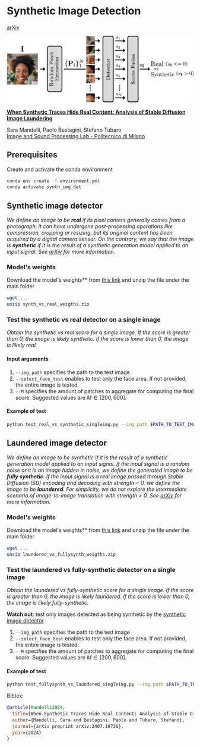 # Synthetic Image Detection
[arXiv](https://arxiv.org/pdf/2407.10736) 

<p align="center">
<img src=assets/synthetic_vs_real_detector.jpg />
</p>

[**When Synthetic Traces Hide Real Content: Analysis of Stable Diffusion Image Laundering**](https://arxiv.org/pdf/2407.10736)

Sara Mandelli, Paolo Bestagini, Stefano Tubaro<br/>
[Image and Sound Processing Lab - Politecnico di Milano](http://ispl.deib.polimi.it/)

## Prerequisites
Create and activate the conda environment
```bash
conda env create -f environment.yml
conda activate synth_img_det
```
## Synthetic image detector

_We define an image to be **real** if its pixel content generally comes from a photograph; it can have undergone post-processing operations like compression, cropping or resizing, but its original content has been acquired by a digital camera sensor. On the contrary, we say that the image is **synthetic** if it is the result of a synthetic generation model applied to an input signal. See [arXiv](https://arxiv.org/pdf/2407.10736) for more information._

### Model's weights

Download the model's weights** from [this link](...) and unzip the file under the main folder
```bash
wget ...
unzip synth_vs_real_weigths.zip
```

### Test the synthetic vs real detector on a single image

_Obtain the synthetic vs real score for a single image.
If the score is greater than 0, the image is likely synthetic. 
If the score is lower than 0, the image is likely real._

#### Input arguments

1. `--img_path` specifies the path to the test image
2. `--select_face_test` enables to test only the face area. If not provided, the entire image is tested.
3. `--M` specifies the amount of patches to aggregate for computing the final score. Suggested values are $M \in [200, 600]$.

#### Example of test
```bash
python test_real_vs_synthetic_singleimg.py --img_path $PATH_TO_TEST_IMAGE --M 600
```

## Laundered image detector

_We define an image to be synthetic if it is the result of a synthetic generation model applied to an input signal. If the input signal is a random noise or it is an image hidden in noise, we define the generated image to be **fully synthetic**. If the input signal is a real image passed through Stable Diffusion (SD) encoding and decoding with strength = 0, we define the image to be **laundered**. For simplicity, we do not explore the intermediate scenario of image-to-image translation with strength > 0. See [arXiv](https://arxiv.org/pdf/2407.10736) for more information._

### Model's weights

Download the model's weights** from [this link](...) and unzip the file under the main folder
```bash
wget ...
unzip laundered_vs_fullysynth_weigths.zip
```

### Test the laundered vs fully-synthetic detector on a single image
_Obtain the laundered vs fully-synthetic score for a single image.
If the score is greater than 0, the image is likely laundered. 
If the score is lower than 0, the image is likely fully-synthetic._

**Watch out**: test only images detected as being synthetic by the [synthetic image detector](https://github.com/polimi-ispl/synthetic-image-detection/edit/main/README.md#synthetic-image-detector)

1. `--img_path` specifies the path to the test image
2. `--select_face_test` enables to test only the face area. If not provided, the entire image is tested.
3. `--M` specifies the amount of patches to aggregate for computing the final score. Suggested values are $M \in [200, 600]$.

#### Example of test
```bash
python test_fullysynth_vs_laundered_singleimg.py --img_path $PATH_TO_TEST_IMAGE --M 600
```

Bibtex:
```bibtex
@article{Mandelli2024,
  title={When Synthetic Traces Hide Real Content: Analysis of Stable Diffusion Image Laundering},
  author={Mandelli, Sara and Bestagini, Paolo and Tubaro, Stefano},
  journal={arXiv preprint arXiv:2407.10736},
  year={2024}
}
